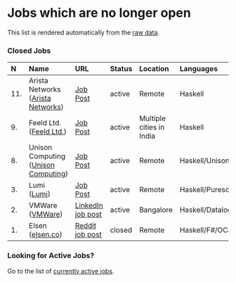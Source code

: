 # Jobs which are no longer open

This list is rendered automatically from the [raw data](https://github.com/fpindia/jobs/blob/main/raw/closed.csv).

### Closed Jobs


| N | Name | URL | Status | Location | Languages | Archive |
| :--- | :--- | :------- | :----- | :----- | :--------- | :--------- |
| 11. | Arista Networks ([Arista Networks](https://www.arista.com/)) | [Job Post](https://www.smartrecruiters.com/AristaNetworks/743999748175066-senior-software-engineer-integrations-remote-) | active | Remote | Haskell | [Archive link](https://github.com/fpindia/jobs/blob/main/archive/20210602_arista.md)
| 9. | Feeld Ltd. ([Feeld Ltd.](https://feeld.co)) | [Job Post](https://www.shine.com/jobs/software-engineer-backend/feeld-ltd/11021647) | active | Multiple cities in India | Haskell | [Archive link](https://github.com/fpindia/jobs/blob/main/archive/20201205_feeld.md)
| 8. | Unison Computing ([Unison Computing](https://www.unisonweb.org/)) | [Job Post](https://www.notion.so/Jobs-at-Unison-Computing-072661c2d03a45cf98151d122c06943b) | active | Remote | Haskell/Unison | [Archive link](https://github.com/fpindia/jobs/blob/main/archive/20201125_unison.md)
| 3. | Lumi ([Lumi](https://lumi.com)) | [Job Post](https://www.lumi.com/jobs/full-stack-engineer) | active | Remote | Haskell/Purescript | [Archive link](https://github.com/fpindia/jobs/blob/main/archive/20201023_lumi.md)
| 2. | VMWare ([VMWare](https://vmware.com)) | [LinkedIn job post](https://www.linkedin.com/jobs/view/2159654785) | active | Bangalore | Haskell/Datalog | [Archive link](https://github.com/fpindia/jobs/blob/main/archive/20201012_vmware.md)
| 1. | Elsen ([elsen.co](https://elsen.co)) | [Reddit job post](https://www.reddit.com/r/haskell/comments/j7kl2l/job_elsen_is_hiring_a_remote_haskell_engineer/) | closed | Remote | Haskell/F#/OCaml | [Archive link](https://github.com/fpindia/jobs/blob/main/archive/20201009_elsen.md)


### Looking for Active Jobs?

Go to the list of [currently active jobs](https://github.com/fpindia/jobs/blob/main/rendered/active.md).
